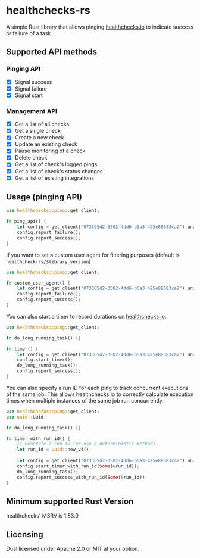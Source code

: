 # healthchecks-rs

A simple Rust library that allows pinging [healthchecks.io](https://healthchecks.io/) to indicate success or failure of a task.

## Supported API methods

### Pinging API

- [x] Signal success
- [x] Signal failure
- [x] Signal start

### Management API

- [x] Get a list of all checks
- [x] Get a single check
- [x] Create a new check
- [x] Update an existing check
- [x] Pause monitoring of a check
- [x] Delete check
- [x] Get a list of check's logged pings
- [x] Get a list of check's status changes
- [x] Get a list of existing integrations

## Usage (pinging API)

```rust
use healthchecks::ping::get_client;

fn ping_api() {
    let config = get_client("073305d2-3582-4dd6-b6a3-425e88583ca2").unwrap();
    config.report_failure();
    config.report_success();
}
```

If you want to set a custom user agent for filtering purposes (default is `healthcheck-rs/$library_version`)

```rust
use healthchecks::ping::get_client;

fn custom_user_agent() {
    let config = get_client("073305d2-3582-4dd6-b6a3-425e88583ca2").unwrap().set_user_agent("very-fancy-useragent");
    config.report_failure();
    config.report_success();
}

```

You can also start a timer to record durations on [healthchecks.io](https://healthchecks.io/).

```rust
use healthchecks::ping::get_client;

fn do_long_running_task() {}

fn timer() {
    let config = get_client("073305d2-3582-4dd6-b6a3-425e88583ca2").unwrap();
    config.start_timer();
    do_long_running_task();
    config.report_success();
}

```

You can also specify a run ID for each ping to track concurrent executions of the same job. This allows healthchecks.io to correctly calculate execution times when multiple instances of the same job run concurrently.

```rust
use healthchecks::ping::get_client;
use uuid::Uuid;

fn do_long_running_task() {}

fn timer_with_run_id() {
    // Generate a run ID (or use a deterministic method)
    let run_id = Uuid::new_v4();
    
    let config = get_client("073305d2-3582-4dd6-b6a3-425e88583ca2").unwrap();
    config.start_timer_with_run_id(Some(&run_id));
    do_long_running_task();
    config.report_success_with_run_id(Some(&run_id));
}
```

## Minimum supported Rust Version

healthchecks' MSRV is 1.83.0

## Licensing

Dual licensed under Apache 2.0 or MIT at your option.

